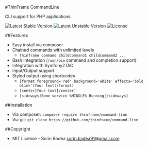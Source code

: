 #ThinFrame CommandLine

CLI support for PHP applications.

[![Latest Stable Version](https://poser.pugx.org/thinframe/command_line/v/stable.png)](https://packagist.org/packages/thinframe/command_line)
[![Latest Unstable Version](https://poser.pugx.org/thinframe/command_line/v/unstable.png)](https://packagist.org/packages/thinframe/command_line)
[![License](https://poser.pugx.org/thinframe/command_line/license.png)](https://packagist.org/packages/thinframe/command_line)

##Features

* Easy install via composer
* Chained commands with unlimited levels
    * `thinframe command childcommand1 childcommand2 ...`
* Bash integration (`/usr/bin` command and completion support)
* Integration with Symfony2 DiC
* Input/Output support
* Styled output using shortcodes
    * `[format foreground='red' background='white' effects='bold blink']Your text[/format]`
    * `[center]Your text[/center]`
    * `[sideways]Some service %MIDDLE% Running[/sideways]`

##Installation

* Via composer: `composer require thinframe/command-line`
* Via git: `git clone https://github.com/thinframe/command-line`

##Copyright

* MIT License - Sorin Badea <sorin.badea91@gmail.com>